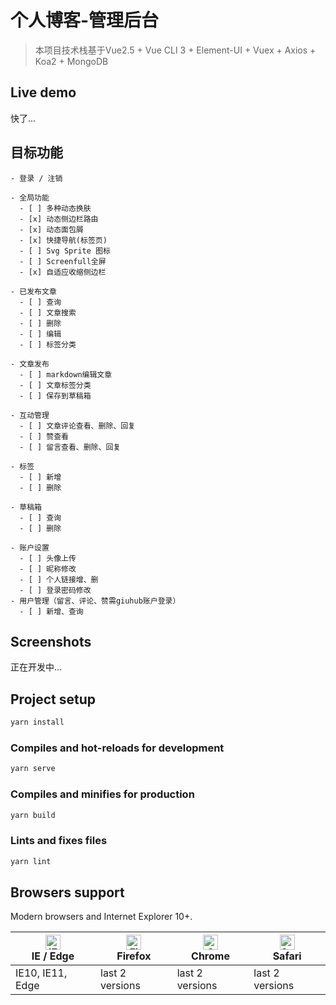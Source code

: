 # 个人博客-管理后台

> 本项目技术栈基于Vue2.5 + Vue CLI 3 + Element-UI + Vuex + Axios + Koa2 + MongoDB

## Live demo
快了...
<!-- [个人博客](https://armour.github.io/vue-typescript-admin-template) -->

## 目标功能

```
- 登录 / 注销

- 全局功能
  - [ ] 多种动态换肤
  - [x] 动态侧边栏路由
  - [x] 动态面包屑
  - [x] 快捷导航(标签页)
  - [ ] Svg Sprite 图标
  - [ ] Screenfull全屏
  - [x] 自适应收缩侧边栏

- 已发布文章
  - [ ] 查询
  - [ ] 文章搜索
  - [ ] 删除
  - [ ] 编辑
  - [ ] 标签分类

- 文章发布
  - [ ] markdown编辑文章
  - [ ] 文章标签分类
  - [ ] 保存到草稿箱

- 互动管理
  - [ ] 文章评论查看、删除、回复
  - [ ] 赞查看
  - [ ] 留言查看、删除、回复

- 标签
  - [ ] 新增
  - [ ] 删除

- 草稿箱
  - [ ] 查询
  - [ ] 删除

- 账户设置
  - [ ] 头像上传
  - [ ] 昵称修改
  - [ ] 个人链接增、删
  - [ ] 登录密码修改
- 用户管理（留言、评论、赞需giuhub账户登录）
  - [ ] 新增、查询

```

## Screenshots
正在开发中...

## Project setup

```bash
yarn install
```

### Compiles and hot-reloads for development

```bash
yarn serve
```

### Compiles and minifies for production

```bash
yarn build
```

### Lints and fixes files

```bash
yarn lint
```

<!-- ### Run your unit tests

```bash
yarn test:unit
```

### Run your end-to-end tests

```bash
yarn test:e2e
```

### Run all tests

```bash
yarn test
``` -->

## Browsers support

Modern browsers and Internet Explorer 10+.

| [<img src="https://raw.githubusercontent.com/alrra/browser-logos/master/src/edge/edge_48x48.png" alt="IE / Edge" width="24px" height="24px" />](http://godban.github.io/browsers-support-badges/)</br>IE / Edge | [<img src="https://raw.githubusercontent.com/alrra/browser-logos/master/src/firefox/firefox_48x48.png" alt="Firefox" width="24px" height="24px" />](http://godban.github.io/browsers-support-badges/)</br>Firefox | [<img src="https://raw.githubusercontent.com/alrra/browser-logos/master/src/chrome/chrome_48x48.png" alt="Chrome" width="24px" height="24px" />](http://godban.github.io/browsers-support-badges/)</br>Chrome | [<img src="https://raw.githubusercontent.com/alrra/browser-logos/master/src/safari/safari_48x48.png" alt="Safari" width="24px" height="24px" />](http://godban.github.io/browsers-support-badges/)</br>Safari |
| --------- | --------- | --------- | --------- |
| IE10, IE11, Edge| last 2 versions| last 2 versions| last 2 versions
